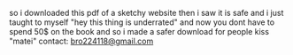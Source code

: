 so i downloaded this pdf of a sketchy website then i saw it is safe and i just taught to myself "hey this thing is underrated" and now you dont have to spend 50$ on the book 
and so i made a safer download for people
kiss "matei"
contact: bro224118@gmail.com
